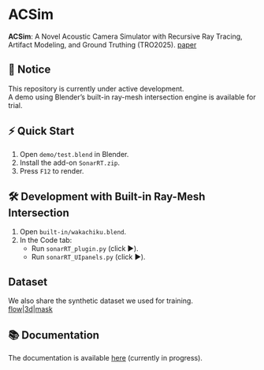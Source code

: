 # ACSim

**ACSim**: A Novel Acoustic Camera Simulator with Recursive Ray Tracing, Artifact Modeling, and Ground Truthing (TRO2025). [paper](https://ieeexplore.ieee.org/document/10967163) 

## 🚧 Notice

This repository is currently under active development.  
A demo using Blender’s built-in ray-mesh intersection engine is available for trial.

## ⚡ Quick Start

1. Open `demo/test.blend` in Blender.  
2. Install the add-on `SonarRT.zip`.  
3. Press `F12` to render.

## 🛠️ Development with Built-in Ray-Mesh Intersection

1. Open `built-in/wakachiku.blend`.  
2. In the Code tab:  
   - Run `sonarRT_plugin.py` (click ▶️).  
   - Run `sonarRT_UIpanels.py` (click ▶️).

## Dataset
We also share the synthetic dataset we used for training.  
[flow](http://gofile.me/7aSbh/XhN1d02kj)|[3d](http://gofile.me/7aSbh/NSMrchSxy)|[mask](http://gofile.me/7aSbh/ubne7Rgk9)

## 📚 Documentation

The documentation is available [here](https://sollynoay.github.io/ACSim-docs/) (currently in progress).

